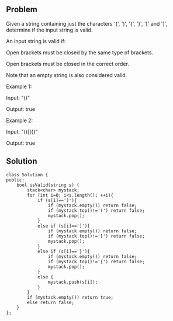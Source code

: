 Problem
-----
Given a string containing just the characters '(', ')', '{', '}', '[' and ']', determine if the input string is valid.

An input string is valid if:

Open brackets must be closed by the same type of brackets.

Open brackets must be closed in the correct order.

Note that an empty string is also considered valid.

Example 1:

Input: "()"

Output: true

Example 2:

Input: "()[]{}"

Output: true

Solution
------
```
class Solution {
public:
    bool isValid(string s) {
        stack<char> mystack;
        for (int i=0; i<s.length(); ++i){
            if (s[i]==')'){
                if (mystack.empty()) return false;
                if (mystack.top()!='(') return false;
                mystack.pop();
            }
            else if (s[i]==']'){
                if (mystack.empty()) return false;
                if (mystack.top()!='[') return false;
                mystack.pop();
            }
            else if (s[i]=='}'){
                if (mystack.empty()) return false;
                if (mystack.top()!='{') return false;
                mystack.pop();
            }
            else {
                mystack.push(s[i]);
            }
        }
        if (mystack.empty()) return true;
        else return false;
    }
};
```
